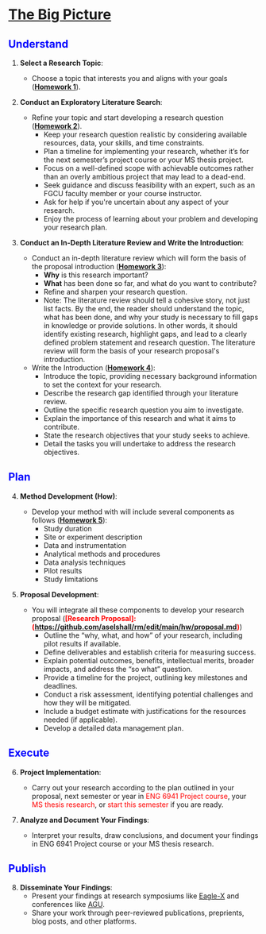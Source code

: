 # [The Big Picture](https://aselshall.github.io/rm/hw/big-picture)

<h2 style="color:blue">Understand</h2>

1. **Select a Research Topic**:
   - Choose a topic that interests you and aligns with your goals (<span style="color:red">**[Homework 1](https://github.com/aselshall/rm/edit/main/hw/hw1.md)**</span>).
   
2. **Conduct an Exploratory Literature Search**:
   - Refine your topic and start developing a research question (<span style="color:red">**[Homework 2](https://github.com/aselshall/rm/edit/main/hw/hw2.md)**</span>).
      - Keep your research question realistic by considering available resources, data, your skills, and time constraints.
      - Plan a timeline for implementing your research, whether it’s for the next semester’s project course or your MS thesis project.
      - Focus on a well-defined scope with achievable outcomes rather than an overly ambitious project that may lead to a dead-end.
      - Seek guidance and discuss feasibility with an expert, such as an FGCU faculty member or your course instructor.
      - Ask for help if you're uncertain about any aspect of your research.
      - Enjoy the process of learning about your problem and developing your research plan.

3. **Conduct an In-Depth Literature Review and Write the Introduction**:
   - Conduct an in-depth literature review which will form the basis of the proposal introduction (<span style="color:red">**[Homework 3](https://github.com/aselshall/rm/edit/main/hw/hw3.md)**</span>):
     - **Why** is this research important?
     - **What** has been done so far, and what do you want to contribute?
     - Refine and sharpen your research question.
     - Note: The literature review should tell a cohesive story, not just list facts. By the end, the reader should understand the topic, what has been done, and why your study is necessary to fill gaps in knowledge or provide solutions. In other words, it should identify existing research, highlight gaps, and lead to a clearly defined problem statement and research question. The literature review will form the basis of your research proposal's introduction.
   - Write the Introduction (<span style="color:red">**[Homework 4](https://github.com/aselshall/rm/edit/main/hw/hw4.md)**</span>):
      - Introduce the topic, providing necessary background information to set the context for your research.
      - Describe the research gap identified through your literature review.
      - Outline the specific research question you aim to investigate.
      - Explain the importance of this research and what it aims to contribute.
      - State the research objectives that your study seeks to achieve.
      - Detail the tasks you will undertake to address the research objectives.

<h2 style="color:blue">Plan</h2>

4. **Method Development (How)**:
   - Develop your method with will include several components as follows (<span style="color:red">**[Homework 5](https://github.com/aselshall/rm/edit/main/hw/hw5.md)**</span>):
      - Study duration
      - Site or experiment description
      - Data and instrumentation
      - Analytical methods and procedures
      - Data analysis techniques
      - Pilot results
      - Study limitations 

6. **Proposal Development**:
   - You will integrate all these components to develop your research proposal (<span style="color:red">**[Research Proposal]:(https://github.com/aselshall/rm/edit/main/hw/proposal.md)**</span>)
      - Outline the “why, what, and how” of your research, including pilot results if available.
      - Define deliverables and establish criteria for measuring success.
      - Explain potential outcomes, benefits, intellectual merits, broader impacts, and address the “so what” question.
      - Provide a timeline for the project, outlining key milestones and deadlines.
      - Conduct a risk assessment, identifying potential challenges and how they will be mitigated.
      - Include a budget estimate with justifications for the resources needed (if applicable).
      - Develop a detailed data management plan.

<h2 style="color:blue">Execute</h2>

6. **Project Implementation**:
   - Carry out your research according to the plan outlined in your proposal, next semester or year in <span style="color:red">ENG 6941 Project course</span>, your <span style="color:red">MS thesis research</span>, or  <span style="color:red">start this semester</span> if you are ready.

7. **Analyze and Document Your Findings**:
   - Interpret your results, draw conclusions, and document your findings in ENG 6941 Project course or your MS thesis research.

<h2 style="color:blue">Publish</h2>

8. **Disseminate Your Findings**:
   - Present your findings at research symposiums like [Eagle-X](https://www.fgcu.edu/eaglex/) and conferences like [AGU](https://www.agu.org/annual-meeting).
   - Share your work through peer-reviewed publications, preprients, blog posts, and other platforms.

